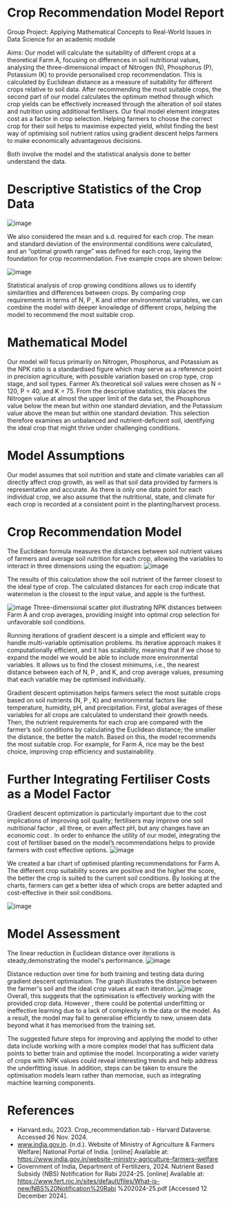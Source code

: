 # Crop Recommendation Model Report

Group Project: Applying Mathematical Concepts to Real-World Issues in Data Science for an academic module 

Aims:
Our model will calculate the suitability of different crops at a theoretical Farm A, focusing on differences in soil nutritional values, analysing the three-dimensional impact of Nitrogen (N), Phosphorus (P), Potassium (K) to provide personalised crop recommendation. This is calculated by Euclidean distance as a measure of suitability for different crops relative to soil data. After recommending the most suitable crops, the second part of our model calculates the optimum method through which crop yields can be effectively increased through the alteration of soil states and nutrition using additional fertilisers. Our final model element integrates cost as a factor in crop selection. Helping farmers to choose the correct crop for their soil helps to maximise expected yield, whilst finding the best way of optimising soil nutrient ratios using gradient descent helps farmers to make economically advantageous decisions.

Both involve the model and the statistical analysis done to better understand the data.


# Descriptive Statistics of the Crop Data

![image](https://github.com/user-attachments/assets/315dd818-007d-4219-975f-e60de3f62fc6)



We also considered the mean and s.d. required for each crop. The mean and
standard deviation of the environmental conditions were calculated, and an “optimal
growth range” was defined for each crop, laying the foundation for crop
recommendation. Five example crops are shown below:


![image](https://github.com/user-attachments/assets/885bcd81-9c92-461d-989a-e4418cc05e25)

Statistical analysis of crop growing conditions allows us to identify similarities
and differences between crops. By comparing crop requirements in terms of N, P , K and
other environmental variables, we can combine the model with deeper knowledge of
different crops, helping the model to recommend the most suitable crop.


# Mathematical Model

Our model will focus primarily on Nitrogen, Phosphorus, and Potassium as the
NPK ratio is a standardised figure which may serve as a reference point in precision
agriculture, with possible variation based on crop type, crop stage, and soil types.
Farmer A’s theoretical soil values were chosen as N = 120, P = 40, and K = 75.
From the descriptive statistics, this places the Nitrogen value at almost the upper limit
of the data set, the Phosphorus value below the mean but within one standard deviation,
and the Potassium value above the mean but within one standard deviation. This selection 
therefore examines an unbalanced and nutrient-deficient soil, identifying the
ideal crop that might thrive under challenging conditions.


# Model Assumptions

Our model assumes that soil nutrition and state and climate variables can all
directly affect crop growth, as well as that soil data provided by farmers is
representative and accurate. As there is only one data point for each individual crop, we
also assume that the nutritional, state, and climate for each crop is recorded at a
consistent point in the planting/harvest process.


# Crop Recommendation Model

The Euclidean formula measures the distances between soil nutrient values of
farmers and average soil nutrition for each crop, allowing the variables to interact in
three dimensions using the equation:
![image](https://github.com/user-attachments/assets/9e883d38-757c-4c0a-952d-682388b8e790)


The results of this calculation show the soil nutrient of the farmer closest to the ideal type of crop. The calculated distances for each crop indicate that watermelon is the closest to the input value, and apple is the furthest.

![image](https://github.com/user-attachments/assets/a342ea1b-83fb-4ffd-91a0-af7d1b87b165)
Three-dimensional scatter plot illustrating NPK distances between Farm A
and crop averages, providing insight into optimal crop selection for unfavorable soil conditions.

Running iterations of gradient descent is a simple and efficient way to
handle multi-variable optimisation problems. Its iterative approach makes it
computationally efficient, and it has scalability, meaning that if we chose to expand the
model we would be able to include more environmental variables. It allows us to find
the closest minimums, i.e., the nearest distance between each of N, P , and K, and crop
average values, presuming that each variable may be optimised individually.

Gradient descent optimisation helps farmers select the most suitable crops based
on soil nutrients (N, P , K) and environmental factors like temperature, humidity, pH, and
precipitation. First, global averages of these variables for all crops are calculated to
understand their growth needs. Then, the nutrient requirements for each crop are
compared with the farmer’s soil conditions by calculating the Euclidean distance; the
smaller the distance, the better the match. Based on this, the model recommends the
most suitable crop. For example, for Farm A, rice may be the best choice, improving
crop efficiency and sustainability.


# Further Integrating Fertiliser Costs as a Model Factor
Gradient descent optimization is particularly important due to the cost
implications of improving soil quality; fertilisers may improve one soil nutritional factor ,
all three, or even affect pH, but any changes have an economic cost . In order to enhance
the utility of our model, integrating the cost of fertiliser based on the model’s
recommendations helps to provide farmers with cost effective options.
![image](https://github.com/user-attachments/assets/7aa63db6-4f36-4e8d-8179-6d9213f088a4)

We created a bar chart of optimised planting recommendations for Farm A. The
different crop suitability scores are positive and the higher the score, the better the crop
is suited to the current soil conditions. By looking at the charts, farmers can get a better
idea of which crops are better adapted and cost-effective in their soil conditions.

![image](https://github.com/user-attachments/assets/13010702-4684-4791-a8c9-d3c6c0f5be2f)



# Model Assessment

The linear reduction in Euclidean
distance over iterations is
steady,demonstrating the model's
performance.
![image](https://github.com/user-attachments/assets/18b051be-266e-4a1c-8c50-345c6ced21a6)


Distance reduction over
time for both training and
testing data during gradient
descent optimisation. The graph
illustrates the distance between
the farmer's soil and the ideal
crop values at each iteration.
![image](https://github.com/user-attachments/assets/9513ea56-8752-4722-b2ef-93fd8c488e85)
Overall, this suggests that the optimisation is
effectively working with the provided crop data. However , there could be potential
underfitting or ineffective learning due to a lack of complexity in the data or the model.
As a result, the model may fail to generalise efficiently to new, unseen data beyond what
it has memorised from the training set.

The suggested future steps for improving and applying the model to other data
include working with a more complex model that has sufficient data points to better
train and optimise the model. Incorporating a wider variety of crops with NPK values
could reveal interesting trends and help address the underfitting issue. In addition,
steps can be taken to ensure the optimisation models learn rather than memorise, such
as integrating machine learning components.



# References

- Harvard.edu, 2023. Crop_recommendation.tab - Harvard Dataverse. Accessed 26 Nov. 2024.
- www.india.gov.in. (n.d.). Website of Ministry of Agriculture & Farmers Welfare| National
Portal of India. [online] Available at:
https://www.india.gov.in/website-ministry-agriculture-farmers-welfare
- Government of India, Department of Fertilizers, 2024. Nutrient Based Subsidy (NBS)
Notification for Rabi 2024-25. [online] Available at:
https://www.fert.nic.in/sites/default/files/What-is-new/NBS%20Notification%20Rabi
%202024-25.pdf [Accessed 12 December 2024].


